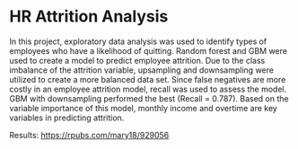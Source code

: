 # HR Attrition Analysis
In this project, exploratory data analysis was used to identify types of employees who have a likelihood of quitting. Random forest and GBM were used to create a model to predict employee attrition. Due to the class imbalance of the attrition variable, upsampling and downsampling were utilized to create a more balanced data set. Since false negatives are more costly in an employee attrition model, recall was used to assess the model. GBM with downsampling performed the best (Recall = 0.787). Based on the variable importance of this model, monthly income and overtime are key variables in predicting attrition. <br />

Results: https://rpubs.com/mary18/929056
